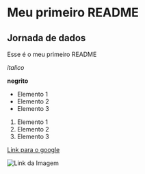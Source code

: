 # Meu primeiro README

## Jornada de dados

Esse é o meu primeiro README

*italico*

**negrito**

- Elemento 1
- Elemento 2
- Elemento 3

1) Elemento 1
2) Elemento 2
3) Elemento 3

[Link para o google](https://www.google.com.br)

![Link da Imagem](https://res.cloudinary.com/practicaldev/image/fetch/s--ZqwTtpA6--/c_limit%2Cf_auto%2Cfl_progressive%2Cq_auto%2Cw_880/https://dev-to-uploads.s3.amazonaws.com/uploads/articles/6vq45tzju4l6m3aijeoq.png)